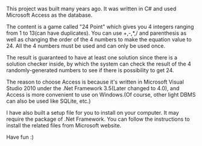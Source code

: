 This project was built many years ago. It was written in C# and used Microsoft Access as the database.

The content is a game called "24 Point" which gives you 4 integers ranging from 1 to 13(can have duplicates). You can use +,-,*,/ and parenthesis as well as changing the order of the 4 numbers to make the equation value to 24. All the 4 numbers must be used and can only be used once.

The result is guaranteed to have at least one solution since there is a solution checker inside, by which the system can check the result of the 4 randomly-generated numbers to see if there is possibility to get 24.

The reason to choose Access is because it's written in Microsoft Visual Studio 2010 under the .Net Framework 3.5(Later changed to 4.0), and Access is more convenient to use on Windows.(Of course, other light DBMS can also be used like SQLite, etc.)

I have also built a setup file for you to install on your computer. It may require the package of .Net Framework. You can follow the instructions to install the related files from Microsoft website.

Have fun :)
